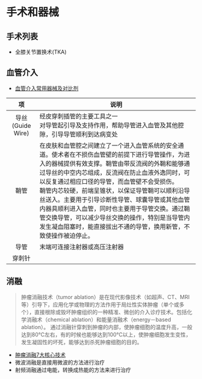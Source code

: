 # 手术和器械

## 手术列表
* 全膝关节置换术(TKA)

## 血管介入
* [血管介入常用器械及对比剂](https://www.kkme.net/newsinfo-1ggeAn4cA.html)

| 项 | 说明 |
| :-: | - |
| 导丝(Guide Wire) | 经皮穿刺插管的主要工具之一 <br> 对导管起引导及支持作用，帮助导管进入血管及其他腔隙，引导导管顺利到达病变处 |
| 鞘管 | 在皮肤和血管腔之间建立了一个进入血管系统的安全通道。使术者在不损伤血管壁的前提下进行导管操作，为进入的器械提供有效支撑。鞘管由带反流阀的外鞘和能够通过导丝的中空内芯组成，反流阀在防止血液外逸同时，可以反复通过相应口径的导管，而血管壁不会受损伤。<br> 鞘管内芯较硬，前端呈锥状，以保证导管鞘可以顺利沿导丝送入。主要用于引导诊断性导管、球囊导管或其他血管内器具顺利进入血管，同时也主要用于导管交换。通过鞘管交换导管，可以减少导丝交换的操作，特别是当导管内发生凝血阻塞时，能直接拔出不通的导管，换用新管，不致使操作被迫停止。 |
| 导管 | 末端可连接注射器或高压注射器 |
| 穿刺针 |  |

## 消融

> 肿瘤消融技术（tumor ablation）是在现代影像技术（如超声、CT、MRI等）引导下，应用化学或物理的方法作用于局灶性实体肿瘤（单个或多个），直接根除或毁坏肿瘤组织的一种精准、微创的介入诊疗技术。包括化学消融术（chemical ablation）和能量消融术（energy－based ablation）。
通过消融针穿刺到肿瘤的内部，使肿瘤细胞的温度升高，一般达到80℃左右，有的时候也能够达到100℃以上，使肿瘤细胞发生变性，发生凝固性的坏死，能够达到杀死肿瘤细胞的目的。

* [肿瘤消融7大核心技术](https://www.cn-healthcare.com/articlewm/20220618/content-1384065.html)
* 微波消融是直接用微波的方法进行治疗
* 射频消融通过电能，转换成热能的方法来进行治疗
